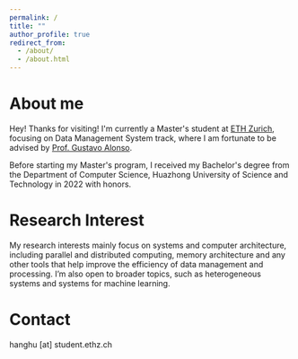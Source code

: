 ```yaml
---
permalink: /
title: ""
author_profile: true
redirect_from: 
  - /about/
  - /about.html
---
```


About me
======
Hey! Thanks for visiting! I'm currently a Master's student at [ETH Zurich](https://ethz.ch/), focusing on Data Management System track, where I am fortunate to be advised by [Prof. Gustavo Alonso](https://people.inf.ethz.ch/alonso/). 

Before starting my Master's program, I received my Bachelor's degree from the Department of Computer Science, Huazhong University of Science and Technology in 2022 with honors.

Research Interest
======
My research interests mainly focus on systems and computer architecture, including parallel and distributed computing, memory architecture and any other tools that help improve the efficiency of data management and processing. I’m also open to broader topics, such as heterogeneous systems and systems for machine learning.

Contact
======
hanghu [at] student.ethz.ch